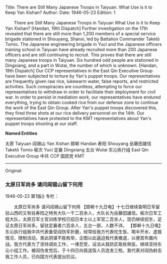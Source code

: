 Title: There are Still Many Japanese Troops in Taiyuan. What Use is it to Keep Yan Xishan?
Author:
Date: 1946-05-23
Edition: 1

　　There are Still Many Japanese Troops in Taiyuan
    What Use is it to Keep Yan Xishan?
    [Handan, 19th Dispatch] Further investigation on the 17th revealed that there are still more than 1,200 members of a special service brigade stationed in Shouyang, Shanxi, led by Battalion Commander Taketō Tomio. The Japanese engineering brigade in Yuci and the Japanese officers training school in Taiyuan have already recruited more than 200 Japanese officers and are still continuing to recruit. This proves that there are still many Japanese troops in Taiyuan. Six hundred odd people are stationed in Dingxiang, and a part in Wutai, the number of which is unknown.
    [Handan, 19th Dispatch] Our CCP representatives in the East Qin Executive Group have been subjected to torture by Yan's puppet troops. Our representatives are frequently given raw rice, lukewarm water, false reports, and restricted activities. Such conspiracies are countless, attempting to force our representatives to withdraw in order to facilitate their deployment for civil war. In order to persist in mediation work, our representatives have endured everything, trying to obtain cooked rice from our defense zone to continue the work of the East Qin Group. After Yan's puppet troops discovered this, they fired three shots at our rice delivery personnel on the 14th. Our representatives have protested to the KMT representatives about Yan's puppet troops shooting at our staff.

**Named Entities**

太原  Taiyuan
阎锡山  Yan Xishan
邯郸  Handan
寿阳  Shouyang
岳藤田雄信  Taketō Tomio
榆次  Yuci
定襄  Dingxiang
五台  Wutai
东沁执行组  East Qin Executive Group
中共  CCP
国民党  KMT



<hr /> 

Original: 


### 太原日军尚多  请问阎锡山留下何用

1946-05-23
第1版()
专栏：

　　太原日军尚多
    请问阎锡山留下何用
    【邯郸十九日电】十七日继续查明日军留驻山西的又有驻寿阳之特务大队一千二百余人，大队长为岳藤田雄信。榆次日军工程大队，太原日军士官训练学校已招日本士以上军官二百余人，现仍继续招生，足证太原日军尚多。留驻定襄者六百余人，五台一部，人数不详。
    【邯郸十九日电】东沁执行组我中共代表备受阎伪军折磨，经常给我方代表吃生饭、喝半开水、虚报情况、限制活动，类此阴谋不胜枚举，企图以此逼迫我代表撤退，以便其布置内战。我方代表为了坚持调处工作，一律忍受，设法从我防区取些熟饭，继续坚持东沁小组工作。被阎伪发觉后，于十四日向我送饭人员连发三枪。我代表对阎伪射击我工作人员，已向国方代表提出抗议。
